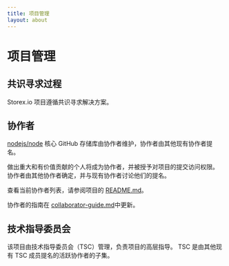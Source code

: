 ```yaml
---
title: 项目管理
layout: about
---
```


# 项目管理

## 共识寻求过程

Storex.io 项目遵循共识寻求解决方案。

## 协作者

[nodejs/node][] 核心 GitHub 存储库由协作者维护，协作者由其他现有协作者提名。

做出重大和有价值贡献的个人将成为协作者，并被授予对项目的提交访问权限。 协作者由其他协作者确定，并与现有协作者讨论他们的提名。

查看当前协作者列表，请参阅项目的 [README.md][]。

协作者的指南在 [collaborator-guide.md][collaborator-guide.md]中更新。

## 技术指导委员会

该项目由技术指导委员会（TSC）管理，负责项目的高层指导。 TSC 是由其他现有 TSC 成员提名的活跃协作者的子集。

[consensus seeking]: https://en.wikipedia.org/wiki/Consensus-seeking_decision-making
[readme.md]: https://github.com/nodejs/node/blob/main/README.md#current-project-team-members
[tsc]: https://github.com/nodejs/TSC
[technical steering committee (tsc)]: https://github.com/nodejs/TSC/blob/main/TSC-Charter.md
[collaborator-guide.md]: https://github.com/nodejs/node/blob/main/doc/contributing/collaborator-guide.md
[nodejs/node]: https://github.com/nodejs/node
